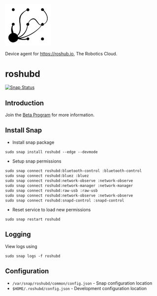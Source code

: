 <img src=./icons/roshub_vector_logo.svg width=150>

Device agent for https://roshub.io, The Robotics Cloud.

# roshubd

[![Snap Status](https://build.snapcraft.io/badge/roshub/roshubd.svg)](https://build.snapcraft.io/user/roshub/roshubd)

## Introduction

Join the [Beta Program](https://roshub.io/beta-signup) for more information.

## Install Snap

 * Install snap package

```
sudo snap install roshubd --edge --devmode
```

 * Setup snap permissions

```
sudo snap connect roshubd:bluetooth-control :bluetooth-control
sudo snap connect roshubd:bluez :bluez
sudo snap connect roshubd:network-observe :network-observe
sudo snap connect roshubd:network-manager :network-manager
sudo snap connect roshubd:raw-usb :raw-usb
sudo snap connect roshubd:network-observe :network-observe
sudo snap connect roshubd:snapd-control :snapd-control
```

 * Reset service to load new permissions

```
sudo snap restart roshubd
```

## Logging

View logs using

```
sudo snap logs -f roshubd
```

## Configuration


 * `/var/snap/roshubd/common/config.json` - Snap configuration location
 * `$HOME/.roshubd/config.json` - Development configuration location

